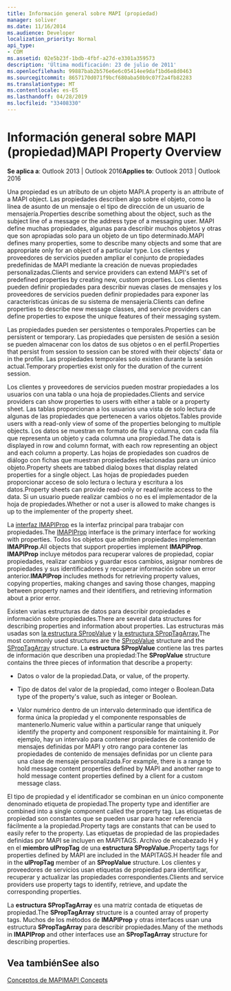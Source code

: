 ```yaml
---
title: Información general sobre MAPI (propiedad)
manager: soliver
ms.date: 11/16/2014
ms.audience: Developer
localization_priority: Normal
api_type:
- COM
ms.assetid: 02e5b23f-1bdb-4fbf-a27d-e3301a359573
description: 'Última modificación: 23 de julio de 2011'
ms.openlocfilehash: 99887bab2b576e6e6c05414ee9daf1bd6e8d0463
ms.sourcegitcommit: 8657170d071f9bcf680aba50b9c07f2a4fb82283
ms.translationtype: MT
ms.contentlocale: es-ES
ms.lasthandoff: 04/28/2019
ms.locfileid: "33408330"
---
```

# <a name="mapi-property-overview"></a><span data-ttu-id="e64db-103">Información general sobre MAPI (propiedad)</span><span class="sxs-lookup"><span data-stu-id="e64db-103">MAPI Property Overview</span></span>

  
  
<span data-ttu-id="e64db-104">**Se aplica a**: Outlook 2013 | Outlook 2016</span><span class="sxs-lookup"><span data-stu-id="e64db-104">**Applies to**: Outlook 2013 | Outlook 2016</span></span> 
  
<span data-ttu-id="e64db-105">Una propiedad es un atributo de un objeto MAPI.</span><span class="sxs-lookup"><span data-stu-id="e64db-105">A property is an attribute of a MAPI object.</span></span> <span data-ttu-id="e64db-106">Las propiedades describen algo sobre el objeto, como la línea de asunto de un mensaje o el tipo de dirección de un usuario de mensajería.</span><span class="sxs-lookup"><span data-stu-id="e64db-106">Properties describe something about the object, such as the subject line of a message or the address type of a messaging user.</span></span> <span data-ttu-id="e64db-107">MAPI define muchas propiedades, algunas para describir muchos objetos y otras que son apropiadas solo para un objeto de un tipo determinado.</span><span class="sxs-lookup"><span data-stu-id="e64db-107">MAPI defines many properties, some to describe many objects and some that are appropriate only for an object of a particular type.</span></span> <span data-ttu-id="e64db-108">Los clientes y proveedores de servicios pueden ampliar el conjunto de propiedades predefinidas de MAPI mediante la creación de nuevas propiedades personalizadas.</span><span class="sxs-lookup"><span data-stu-id="e64db-108">Clients and service providers can extend MAPI's set of predefined properties by creating new, custom properties.</span></span> <span data-ttu-id="e64db-109">Los clientes pueden definir propiedades para describir nuevas clases de mensajes y los proveedores de servicios pueden definir propiedades para exponer las características únicas de su sistema de mensajería.</span><span class="sxs-lookup"><span data-stu-id="e64db-109">Clients can define properties to describe new message classes, and service providers can define properties to expose the unique features of their messaging system.</span></span>
  
<span data-ttu-id="e64db-110">Las propiedades pueden ser persistentes o temporales.</span><span class="sxs-lookup"><span data-stu-id="e64db-110">Properties can be persistent or temporary.</span></span> <span data-ttu-id="e64db-111">Las propiedades que persisten de sesión a sesión se pueden almacenar con los datos de sus objetos o en el perfil.</span><span class="sxs-lookup"><span data-stu-id="e64db-111">Properties that persist from session to session can be stored with their objects' data or in the profile.</span></span> <span data-ttu-id="e64db-112">Las propiedades temporales solo existen durante la sesión actual.</span><span class="sxs-lookup"><span data-stu-id="e64db-112">Temporary properties exist only for the duration of the current session.</span></span> 
  
<span data-ttu-id="e64db-113">Los clientes y proveedores de servicios pueden mostrar propiedades a los usuarios con una tabla o una hoja de propiedades.</span><span class="sxs-lookup"><span data-stu-id="e64db-113">Clients and service providers can show properties to users with either a table or a property sheet.</span></span> <span data-ttu-id="e64db-114">Las tablas proporcionan a los usuarios una vista de solo lectura de algunas de las propiedades que pertenecen a varios objetos.</span><span class="sxs-lookup"><span data-stu-id="e64db-114">Tables provide users with a read-only view of some of the properties belonging to multiple objects.</span></span> <span data-ttu-id="e64db-115">Los datos se muestran en formato de fila y columna, con cada fila que representa un objeto y cada columna una propiedad.</span><span class="sxs-lookup"><span data-stu-id="e64db-115">The data is displayed in row and column format, with each row representing an object and each column a property.</span></span> <span data-ttu-id="e64db-116">Las hojas de propiedades son cuadros de diálogo con fichas que muestran propiedades relacionadas para un único objeto.</span><span class="sxs-lookup"><span data-stu-id="e64db-116">Property sheets are tabbed dialog boxes that display related properties for a single object.</span></span> <span data-ttu-id="e64db-117">Las hojas de propiedades pueden proporcionar acceso de solo lectura o lectura y escritura a los datos.</span><span class="sxs-lookup"><span data-stu-id="e64db-117">Property sheets can provide read-only or read/write access to the data.</span></span> <span data-ttu-id="e64db-118">Si un usuario puede realizar cambios o no es el implementador de la hoja de propiedades.</span><span class="sxs-lookup"><span data-stu-id="e64db-118">Whether or not a user is allowed to make changes is up to the implementer of the property sheet.</span></span>
  
<span data-ttu-id="e64db-119">La [interfaz IMAPIProp](imapipropiunknown.md) es la interfaz principal para trabajar con propiedades.</span><span class="sxs-lookup"><span data-stu-id="e64db-119">The [IMAPIProp](imapipropiunknown.md) interface is the primary interface for working with properties.</span></span> <span data-ttu-id="e64db-120">Todos los objetos que admiten propiedades implementan **IMAPIProp**.</span><span class="sxs-lookup"><span data-stu-id="e64db-120">All objects that support properties implement **IMAPIProp**.</span></span> <span data-ttu-id="e64db-121">**IMAPIProp** incluye métodos para recuperar valores de propiedad, copiar propiedades, realizar cambios y guardar esos cambios, asignar nombres de propiedades y sus identificadores y recuperar información sobre un error anterior.</span><span class="sxs-lookup"><span data-stu-id="e64db-121">**IMAPIProp** includes methods for retrieving property values, copying properties, making changes and saving those changes, mapping between property names and their identifiers, and retrieving information about a prior error.</span></span> 
  
<span data-ttu-id="e64db-122">Existen varias estructuras de datos para describir propiedades e información sobre propiedades.</span><span class="sxs-lookup"><span data-stu-id="e64db-122">There are several data structures for describing properties and information about properties.</span></span> <span data-ttu-id="e64db-123">Las estructuras más usadas son [la estructura SPropValue](spropvalue.md) y [la estructura SPropTagArray.](sproptagarray.md)</span><span class="sxs-lookup"><span data-stu-id="e64db-123">The most commonly used structures are the [SPropValue](spropvalue.md) structure and the [SPropTagArray](sproptagarray.md) structure.</span></span> <span data-ttu-id="e64db-124">La **estructura SPropValue** contiene las tres partes de información que describen una propiedad:</span><span class="sxs-lookup"><span data-stu-id="e64db-124">The **SPropValue** structure contains the three pieces of information that describe a property:</span></span> 
  
- <span data-ttu-id="e64db-125">Datos o valor de la propiedad.</span><span class="sxs-lookup"><span data-stu-id="e64db-125">Data, or value, of the property.</span></span>
    
- <span data-ttu-id="e64db-126">Tipo de datos del valor de la propiedad, como integer o Boolean.</span><span class="sxs-lookup"><span data-stu-id="e64db-126">Data type of the property's value, such as integer or Boolean.</span></span> 
    
- <span data-ttu-id="e64db-127">Valor numérico dentro de un intervalo determinado que identifica de forma única la propiedad y el componente responsables de mantenerlo.</span><span class="sxs-lookup"><span data-stu-id="e64db-127">Numeric value within a particular range that uniquely identify the property and component responsible for maintaining it.</span></span> <span data-ttu-id="e64db-128">Por ejemplo, hay un intervalo para contener propiedades de contenido de mensajes definidas por MAPI y otro rango para contener las propiedades de contenido de mensajes definidas por un cliente para una clase de mensaje personalizada.</span><span class="sxs-lookup"><span data-stu-id="e64db-128">For example, there is a range to hold message content properties defined by MAPI and another range to hold message content properties defined by a client for a custom message class.</span></span> 
    
<span data-ttu-id="e64db-129">El tipo de propiedad y el identificador se combinan en un único componente denominado etiqueta de propiedad.</span><span class="sxs-lookup"><span data-stu-id="e64db-129">The property type and identifier are combined into a single component called the property tag.</span></span> <span data-ttu-id="e64db-130">Las etiquetas de propiedad son constantes que se pueden usar para hacer referencia fácilmente a la propiedad.</span><span class="sxs-lookup"><span data-stu-id="e64db-130">Property tags are constants that can be used to easily refer to the property.</span></span> <span data-ttu-id="e64db-131">Las etiquetas de propiedad de las propiedades definidas por MAPI se incluyen en MAPITAGS. Archivo de encabezado H y en el **miembro ulPropTag** de una **estructura SPropValue.**</span><span class="sxs-lookup"><span data-stu-id="e64db-131">Property tags for properties defined by MAPI are included in the MAPITAGS.H header file and in the **ulPropTag** member of an **SPropValue** structure.</span></span> <span data-ttu-id="e64db-132">Los clientes y proveedores de servicios usan etiquetas de propiedad para identificar, recuperar y actualizar las propiedades correspondientes.</span><span class="sxs-lookup"><span data-stu-id="e64db-132">Clients and service providers use property tags to identify, retrieve, and update the corresponding properties.</span></span> 
  
<span data-ttu-id="e64db-133">La **estructura SPropTagArray** es una matriz contada de etiquetas de propiedad.</span><span class="sxs-lookup"><span data-stu-id="e64db-133">The **SPropTagArray** structure is a counted array of property tags.</span></span> <span data-ttu-id="e64db-134">Muchos de los métodos de **IMAPIProp** y otras interfaces usan una estructura **SPropTagArray** para describir propiedades.</span><span class="sxs-lookup"><span data-stu-id="e64db-134">Many of the methods in **IMAPIProp** and other interfaces use an **SPropTagArray** structure for describing properties.</span></span> 
  
## <a name="see-also"></a><span data-ttu-id="e64db-135">Vea también</span><span class="sxs-lookup"><span data-stu-id="e64db-135">See also</span></span>



[<span data-ttu-id="e64db-136">Conceptos de MAPI</span><span class="sxs-lookup"><span data-stu-id="e64db-136">MAPI Concepts</span></span>](mapi-concepts.md)

